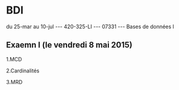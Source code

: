 # BDI
du 25-mar au 10-jul --- 420-325-LI --- 07331 --- Bases de données I 

## Exaemn I (le vendredi 8 mai 2015)
1.MCD

2.Cardinalités

3.MRD
